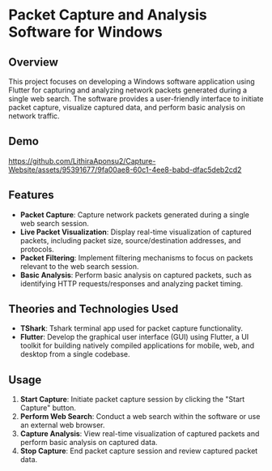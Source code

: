 # Packet Capture and Analysis Software for Windows

## Overview
This project focuses on developing a Windows software application using Flutter for capturing and analyzing network packets generated during a single web search. The software provides a user-friendly interface to initiate packet capture, visualize captured data, and perform basic analysis on network traffic.

## Demo
https://github.com/LithiraAponsu2/Capture-Website/assets/95391677/9fa00ae8-60c1-4ee8-babd-dfac5deb2cd2

## Features
- **Packet Capture**: Capture network packets generated during a single web search session.
- **Live Packet Visualization**: Display real-time visualization of captured packets, including packet size, source/destination addresses, and protocols.
- **Packet Filtering**: Implement filtering mechanisms to focus on packets relevant to the web search session.
- **Basic Analysis**: Perform basic analysis on captured packets, such as identifying HTTP requests/responses and analyzing packet timing.

## Theories and Technologies Used
- **TShark**: Tshark terminal app used for packet capture functionality.
- **Flutter**: Develop the graphical user interface (GUI) using Flutter, a UI toolkit for building natively compiled applications for mobile, web, and desktop from a single codebase.

## Usage
1. **Start Capture**: Initiate packet capture session by clicking the "Start Capture" button.
2. **Perform Web Search**: Conduct a web search within the software or use an external web browser.
3. **Capture Analysis**: View real-time visualization of captured packets and perform basic analysis on captured data.
4. **Stop Capture**: End packet capture session and review captured packet data.
